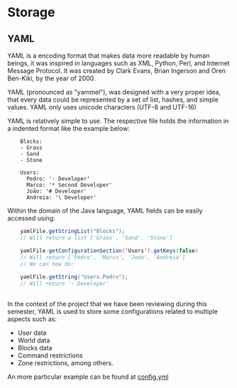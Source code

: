 # Storage

## YAML
YAML is a encoding format that makes data more readable by human beings, it was inspired in languages such as XML, Python, Perl, and Internet Message Protocol. It was created by Clark Evans, Brian Ingerson and Oren Ben-Kiki, by the year of 2000.

YAML (pronounced as "yammel"), was designed with a very proper idea, that every data could be represented by a set of list, hashes, and simple values.
YAML only uses unicode characters (UTF-8 and UTF-16)

YAML is relatively simple to use. The respective file holds the information in a indented format like the example below:

```
	Blocks:
 	- Grass
 	- Sand
 	- Stone

	Users:
 	  Pedro: '- Developer'
 	  Marco: '* Second Developer'
 	  João: '# Developer'
 	  Andreia: '\ Developer'
```

Within the domain of the Java language, YAML fields can be easily accessed using:

```java
	yamlFile.getStringList("Blocks");
	// Will return a list ['Grass', 'Sand', 'Stone']
```

```java
	yamlFile.getConfigurationSection('Users').getKeys(false)
	// Will return ['Pedro', 'Marco', 'Joao', 'Andreia']
	// We can now do:
	
	yamlFile.getString("Users.Pedro");
	// Will return '- Developer'
	
```

In the context of the project that we have been reviewing during this semester, YAML is used to store some configurations related to multiple aspects such as:
* User data
* World data 
* Blocks data 
* Command restrictions
* Zone restrictions, among others.

An more particular example can be found at [config.yml](https://github.com/sk89q/WorldEdit/blob/master/worldedit-bukkit/src/main/resources/defaults/config.yml)
